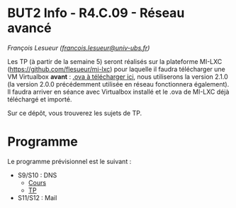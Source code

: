 BUT2 Info - R4.C.09 - Réseau avancé
===================================

_François Lesueur ([francois.lesueur@univ-ubs.fr](mailto:francois.lesueur@univ-ubs.fr))_

Les TP (à partir de la semaine 5) seront réalisés sur la plateforme MI-LXC (https://github.com/flesueur/mi-lxc) pour laquelle il faudra télécharger une VM Virtualbox **avant** : [.ova à télécharger ici](https://flesueur.irisa.fr/mi-lxc/images/milxc-snster-vm-2.1.0.ova), nous utiliserons la version 2.1.0 (la version 2.0.0 précédemment utilisée en réseau fonctionnera également). Il faudra arriver en séance avec Virtualbox installé et le .ova de MI-LXC déjà téléchargé et importé.

Sur ce dépôt, vous trouverez les sujets de TP.

Programme
=========

Le programme prévisionnel est le suivant :
* S9/S10 : DNS
  * [Cours](cm-dns.md)
  * [TP](tp-dns.md)
* S11/S12 : Mail
